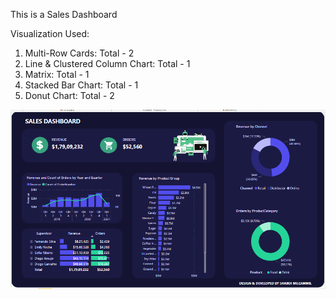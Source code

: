 This is a Sales Dashboard 

Visualization Used: 

1. Multi-Row Cards: Total - 2
2. Line & Clustered Column Chart: Total - 1
3. Matrix: Total - 1
4. Stacked Bar Chart: Total - 1
5. Donut Chart: Total - 2

<img src="https://github.com/iamskm/Microsoft-Power-BI-Dashboards/blob/main/Sales%20Dashboard/Sales%20Dashboard.png" style="max-width: 100%;">
